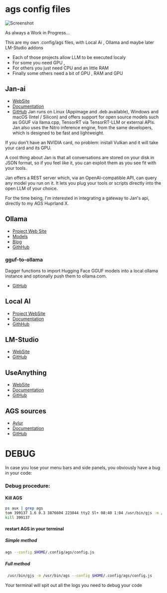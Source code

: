 # ags config files
![Screenshot](./screenshot.png)

As always a Work in Progress... 

This are my own .config/ags files, with Local Ai , Ollama and maybe later LM-Studio addons 
- Each of those projects allow LLM to be executed localy 
- For some you need GPU ,
- For others you just need CPU and an little RAM
- Finally some others need a bit of GPU , RAM and GPU

## Jan-ai
- [WebSite](https://jan.ai/)
- [Documentation](https://jan.ai/docs/)
- [GitHub](https://github.com/janhq/jan)
Jan runs on Linux (Appimage and .deb available), Windows and macOS (Intel / Silicon) and offers support for open source models such as GGUF via llama.cpp, TensorRT via TensorRT-LLM or external APIs. Jan also uses the Nitro inference engine, from the same developers, which is designed to be fast and lightweight.

If you don't have an NVIDIA card, no problem: install Vulkan and it will take your card and its GPU.

A cool thing about Jan is that all conversations are stored on your disk in JSON format, so if you feel like it, you can exploit them as you see fit with your tools.

Jan offers a REST server which, via an OpenAI-compatible API, can query any model you run on it. It lets you plug your tools or scripts directly into the open LLM of your choice.

For the time being,
I'm interested in integrating a gateway to Jan's api, directly to my AGS Huprland X.

## Ollama
- [Project Web Site](https://ollama.com/)
- [Models](https://ollama.com/library)
- [Blog](https://ollama.com/blog)
- [GithHub](https://github.com/ollama/ollama)
### gguf-to-ollama
Dagger functions to import Hugging Face GGUF models into a local ollama instance and optionally push them to ollama.com.
- [GitHub](https://github.com/adrienbrault/hf-gguf-to-ollama)

## Local AI

- [Project WebSite](https://localai.io)
- [Documentation](https://localai.io/docs/)
- [GithHub](https://github.com/mudler/LocalAI)
  
## LM-Studio
- [WebSite](https://lmstudio.ai/)
- [GitHub](https://github.com/lmstudio-ai)

## UseAnything
- [WebSite](https://useanything.com/)
- [Documentation](https://docs.useanything.com/)
- [GitHub](https://github.com/Mintplex-Labs/anything-llm)

## AGS sources 
- [Aylur](https://github.com/Aylur)
- [Documentation](https://aylur.github.io/ags-docs/)
- [GitHub](https://github.com/Aylur/ags)

# DEBUG 
In case you lose your menu bars and side panels, you obviously have a bug in your code:

### Debug procedure:
#### Kill AGS 
```bash
ps aux | grep ags
tom 399137 1.6 0.3 3876604 223844 tty2 Sl+ 08:40 1:04 /usr/bin/gjs -m /usr/local/bin/ags
kill 399137
```
#### restart AGS in your terminal 
##### Simple method
```bash 
ags --config $HOME/.config/ags/config.js
```
##### Full method
```bash
 /usr/bin/gjs -m /usr/bin/ags --config $HOME/.config/ags/config.js
```
Your terminal will spit out all the logs you need to debug your code
